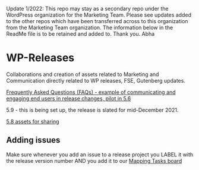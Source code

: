 Update 1/2022: 
This repo may stay as a secondary repo under the WordPress organization for the Marketing Team. Please see updates added to the other repos which have been transferred across to this organization from the Marketing Team organization. The information below in the ReadMe file is to be retained and added to.
Thank you. Abha


# WP-Releases
Collaborations and creation of assets related to Marketing and Communication directly related to WP releases, FSE, Gutenberg updates.

[Frequently Asked Questions (FAQs) - example of communicating and engaging end users in release changes, pilot in 5.6](https://github.com/wpmarketingteam/WP5.6Marcomms)

5.9 - this is being set up, the release is slated for mid-December 2021.

[5.8 assets for sharing](https://github.com/wpmarketingteam/Marcomms-WP-Releases/tree/main/5.8_assets)

## Adding issues 
Make sure whenever you add an issue to a release project you LABEL it with the release version number AND you add it to our [Mapping Tasks board](https://github.com/orgs/wpmarketingteam/projects/2)

